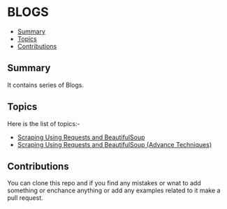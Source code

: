 # BLOGS

- [Summary](#summary)
- [Topics](#topics)
- [Contributions](#contributions)


## Summary

It contains series of Blogs.

## Topics

Here is the list of topics:-

* [Scraping Using Requests and BeautifulSoup](https://github.com/evoxtorm/Scraping-Blog-Private/blob/main/basic_scraping.md)
* [Scraping Using Requests and BeautifulSoup (Advance Techniques)](https://github.com/evoxtorm/Scraping-Blog-Private/blob/main/basic_scraping_two.md)


## Contributions

You can clone this repo and if you find any mistakes or wnat to add something or enchance anything or add any examples related to it make a pull request.